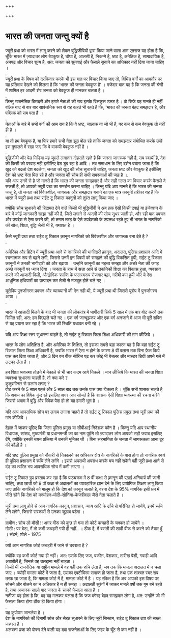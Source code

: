 +++

+++
# भारत की जनता जन्तु क्यों है

ज्यूरी प्रथा को भारत में लागू करने को लेकर बुद्धिजीवियों द्वारा किया जाने वाला आम एतराज यह होता है कि, चूँकि भारत में ज़्यादातर लोग बेवकूफ है, घोंघा है, आलसी है, निकम्मे है, भ्रष्ट है, अनैतिक है, साम्प्रदायिक है, अनपढ़ और विचार शून्य है, अत: जनता को सुनवाई और फैसले सुनाने का अधिकार नहीं दिया जाना चाहिए ।  
.  
ज्यूरी प्रथा के विषय को दरकिनार करके भी इस बात पर विचार किया जाए तो, विभिन्न वर्गों का आमतौर पर यह प्रतिभाव देखने को मिलता है कि 'भारत की जनता बेवकूफ है' । मजेदार बात यह है कि जनता की श्रेणी में शामिल हर आदमी शेष जनता को बेवकूफ ही मानकर चलता है ।  
.  
किन्तु राजनेतिक बिरादरी और हमारे नेताओं की राय इसके बिलकुल उलट है । वो सिर्फ यह मानते ही नहीं बल्कि याद से बार बार सार्वजनिक रूप से यह कहते भी रहते है कि, 'भारत की जनता बेहद समझदार है, और पब्लिक को सब पता है' ।  
.  
नेताओं के बारे में सभी वर्गो की आम राय है कि वे भ्रष्ट, चालाक या जो भी है, पर कम से कम बेवकूफ तो नहीं ही है ।  
.  
या तो हम बेवकूफ है, या फिर हमारे सभी नेता झूठ बोल रहे ताकि जनता को समझदार संबोधित करके उन्हें इस मुगालते में रखा जाए कि वे वाकयी बेवकूफ नहीं है ।  
.  
बुद्धिजीवी और पेड मिडिया यह जुमले लगातार दोहराते रहते है कि जनता जागरूक नही है, सब स्वार्थी है, देश की किसी को परवाह नही इसीलिए देश डूब रहा है आदि । तब समाधान के लिए दर्शन बघारा जाता है कि खुद को बदलो देश बदलेगा, जनता को खुद की सोच सुधारनी चाहिए, जनता भ्रष्ट और बेवकूफ है इसीलिए देश को भ्रष्ट नेता मिल रहे है और जनता की सोच ही सभी समस्याओं की जड़ है ।.  
यदि आप उनमें से है जो मानते है कि भारत की जनता समझदार है और सही गलत का विचार करके फैसले दे सकती है, तो आपको ज्यूरी प्रथा का समर्थन करना चाहिए । किन्तु यदि आप मानते है कि भारत की जनता जन्तु है, तो जनता को विवेकशील, जागरूक और समझदार बनाने का एक मात्र कानूनी तरीका यह है कि भारत में ज्यूरी प्रथा तथा राईट टू रिकाल कानूनों को तुरंत लागू किया जाए ।

क्योंकि सोच सुधारने की हिदायत देने वाले किसी भी बुद्धिजीवी ने अब तक ऐसी किसी दवाई या इंजेक्शन के बारे में कोई जानकारी साझा नहीं की है, जिसे लगाने से आदमी की सोच सुधर जाती हो, और रही बात प्रवचन और उपदेश से ऐसा करने की, तो तमाम तरह के ऐसे उपदेशको के उपलब्ध रहते हुए भी भारत के नागरिको की सोच, शिक्षा, बुद्धि जैसी भी है, यथावत है ।  
.  
कैसे ज्यूरी प्रथा तथा राईट टू रिकाल क़ानून नागरिको को विवेकशील और जागरूक बना देते है ?  
.

अमेरिका और ब्रिटेन में ज्यूरी प्रथा आने से नागरिको की भागीदारी क़ानून, अदालत, पुलिस प्रशासन आदि में रचनात्मक रूप से बढ़ने लगी, जिससे उनमें इन विषयों को समझने की बुद्धि विकसित हुयी, राईट टू रिकाल कानूनों ने उनकी भागीदारी को और बढ़ाया । उन्होंने कानूनों का महत्त्व समझा और अच्छे नेता की जगह अच्छे कानूनों पर ध्यान दिया । जनता के हाथ में सत्ता आने से तकनिकी शिक्षा का विकास हुआ, व्यवसाय करने की आजादी मिली, औद्योगिक क्रान्ति के फलस्वरूप रोजगार बढ़ा, गरीबी कम हुयी और ये देश आधुनिक हथियारों का उत्पादन कर तेजी से मजबूत होते चले गए ।

यूरोपिय पुनर्जागरण प्रवचन और व्याख्यानों की देन नही थी, ये ज्यूरी प्रथा थी जिससे यूरोप में पुनर्जागरण आया ।  
.

भारत में आज़ादी मिलने के बाद भी जनता की लोकतंत्र में भागीदारी सिर्फ 5 साल में एक बार वोट करने तक सिमित रही, अत: हम पिछड़ते चले गए । एक वर्ग जान्बूझकर और एक वर्ग अनजाने में आज भी पूरी शक्ति से यह प्रयास कर रहा है कि भारत की स्थिति यथावत बनी रहे ।  
.  
यदि आप शिक्षा स्तर सुधारना चाहते है, तो राईट टू रिकाल जिला शिक्षा अधिकारी की मांग कीजिये ।

भारत के लोग अशिक्षित है, और अमेरिका के शिक्षित, तो इसका सबसे बड़ा कारण यह है कि वहां राईट टू रिकाल जिला शिक्षा अधिकारी है, जबकि भारत में ऐसा न होने के कारण 8 वीं क्लास तक बिना फ़ैल किये पास कर दिया जाता है, और 3 दिन वन वीक सीरिज पढ़ कर कोई भी बेचलर और मास्टर डिग्री अपने गले में लटका लेता है ।

हम शिक्षा व्यवस्था तोड़ने में मेकाले से भी चार कदम आगे निकले । मान लीजिये कि भारत की जनता शिक्षा व्यवस्था सुधारना चाहती है, तो क्या करे ?  
कुतुबमीनार से छलांग लगाए ?  
वोट करने के 5 साल पहले और 5 साल बाद तक उनके पास क्या विकल्प है । चूंकि सभी शासक चाहते है कि अवाम का विवेक कुंद रहे इसलिए अगर आप सोचते है कि शासक ऐसी शिक्षा व्यवस्था की रचना करेंगे जिससे अवाम में बुद्धि और विवेक पैदा हो तो यह हमारी भूल है ।   
.  
यदि आप आपराधिक सोच पर लगाम लगाना चाहते है तो राईट टू रिकाल पुलिस प्रमुख तथा जूरी प्रथा की मांग कीजिये ।

देहात में जाकर पूछिए कि जिला पुलिस प्रमुख या सीबीआई निदेशक कौन है । किन्तु यदि आप स्थानीय विधायक, सांसद, मुख्यमंत्री या प्रधानमन्त्री का का नाम पूछेंगे तो ज़्यादातर लोग आपको सही जवाब इसलिए देंगे, क्योंकि इनकी चयन प्रक्रिया में उनकी भूमिका थी । बिना सहभागिता के जनता में जागरूकता आना दूर की कौड़ी है ।

यदि भ्रष्ट पुलिस प्रमुख को नौकरी से निकालने का अधिकार क्षेत्र के नागरिको के पास होगा तो नागरिक स्वयं ही पुलिस प्रशासन में रूचि लेने लगेंगे । इससे अपराधी अपराध करके बच नहीं सकेंगे वहीँ जूरी प्रथा आने से दंड का त्वरित भय आपराधिक सोच में कमी लाएगा ।   
.  
राईट टू रिकाल ग्रुप प्रस्ताव कर रहा है कि पाठ्यक्रम में 8 वीं कक्षा से क़ानून की पढ़ाई अनिवार्य की जानी चाहिए, तथा छात्रों को 9 वीं कक्षा से अदालतों का व्यावहारिक ज्ञान देने के लिए प्रायोगिक शिक्षण लागू किया जाए ताकि नागरिको को मालूम हो कि देश को क़ानून चलाते है, वरना देश के 95% नागरिक इसी भ्रम में जीते रहेंगे कि देश को मनमोहन-मोदी-सोनिया-केजरीवाल जैसे नेता चलाते है ।  
.  
जूरी प्रथा लागू होने से आम नागरिक क़ानून, प्रशासन, न्याय आदि के ढाँचे से परिचित हो जायेंगे, इनमें रूचि लेने लगेंगे, जिससे सरकारों से उनका जुड़ाव बढेगा ।  
.  
ग्रामीण : सोच लो मौसी !! अगर वीरू को कुछ हो गया तो कोर्ट कचहरी के चक्कर हो जायेंगे ।  
मौसी : पर बेटा, मैं तो कभी कचहरी गयी ही नहीं.. । ठीक है, मैं बसंती की शादी वीरू से करने को तैयार हूँ । संदर्भ, शोले - 1975  
.  
क्यों आम नागरिक कोर्ट कचहरी में जाने से घबराता है ?

क्योंकि वह कभी कोर्ट गया ही नहीं। अत: उसके लिए जज, वकील, पेशकार, तारीख पेशी, गवाही आदि अबाबीलें है, जिनसे वह उलझना नहीं चाहता ।  
किसी भी राजनेतिक या राष्ट्रीय मामले में वह वहीँ तक रुचि लेता है, जब तक कि मामला अदालत में न चला जाए । ज्योहीं मामला कोर्ट में जाता है, उसका एक्टीविस्म समाप्त हो जाता है, तथा एक शाश्वत स्वर सब तरफ छा जाता है, कि मामला कोर्ट में है, मामला कोर्ट में है । यह संकेत है कि अब आपको इस विषय पर सोचने और बोलने का न अधिकार है न ही समझ । अदालती सुरंगों में जाकर मामले वर्षो तक गुम बने रहते है, तथा अचानक सालो बाद जनता के सामने फैसला आता है ।  
नतीजा यह होता है कि, वह यह मानकर चलता है कि जज वगेरह बेहद समझदार लोग है, अत: उन्होंने जो भी फैसला किया होगा ठीक ही किया होगा ।  
.  
यह कुपोषण जानलेवा है ।  
देश के नागरिको की दिमागी सोच और सेहत सुधारने के लिए जूरी सिस्टम, राईट टू रिकाल दवा की सख्त जरुरत है ।  
अलबत्ता प्रजा को पोषण देने वाली यह दवा राजनेताओं के लिए जहर के घूँट से कम नहीं है ।